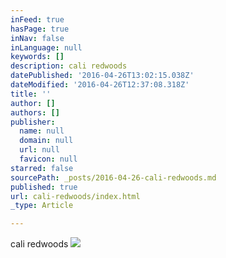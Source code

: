 ```yaml
---
inFeed: true
hasPage: true
inNav: false
inLanguage: null
keywords: []
description: cali redwoods
datePublished: '2016-04-26T13:02:15.038Z'
dateModified: '2016-04-26T12:37:08.318Z'
title: ''
author: []
authors: []
publisher:
  name: null
  domain: null
  url: null
  favicon: null
starred: false
sourcePath: _posts/2016-04-26-cali-redwoods.md
published: true
url: cali-redwoods/index.html
_type: Article

---
```

cali redwoods
![](https://the-grid-user-content.s3-us-west-2.amazonaws.com/90dc7e90-c775-4176-96a1-234d7ab64ca7.jpg)